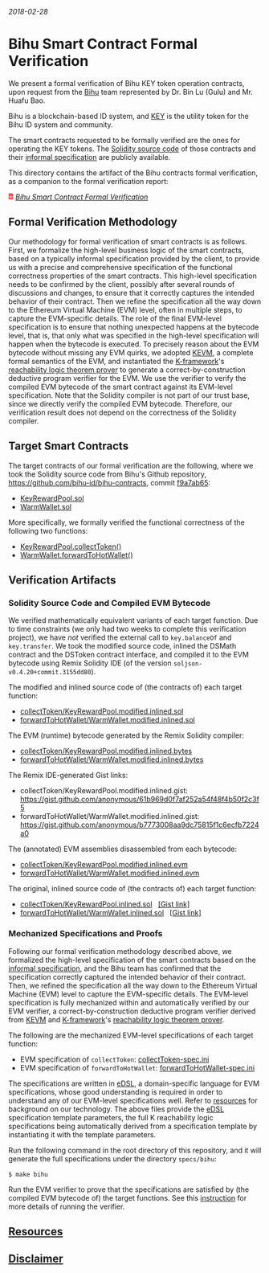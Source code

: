 *2018-02-28*

# Bihu Smart Contract Formal Verification

We present a formal verification of Bihu KEY token operation contracts, upon request from the [Bihu] team represented by Dr. Bin Lu (Gulu) and Mr. Huafu Bao.

Bihu is a blockchain-based ID system, and [KEY] is the utility token for the Bihu ID system and community.

The smart contracts requested to be formally verified are the ones for operating the KEY tokens.
The [Solidity source code][src] of those contracts and their [informal specification] are publicly available.

This directory contains the artifact of the Bihu contracts formal verification, as a companion to the formal verification report:

<img src="../resources/pdf-icon.png" alt="PDF" width="2%" /> *[Bihu Smart Contract Formal Verification]*

## Formal Verification Methodology

Our methodology for formal verification of smart contracts is as follows.  First, we formalize the high-level business logic of the smart contracts, based on a typically informal specification provided by the client, to provide us with a precise and comprehensive specification of the functional correctness properties of the smart contracts.  This high-level specification needs to be confirmed by the client, possibly after several rounds of discussions and changes, to ensure that it correctly captures the intended behavior of their contract.  Then we refine the specification all the way down to the Ethereum Virtual Machine (EVM) level, often in multiple steps, to capture the EVM-specific details.  The role of the final EVM-level specification is to ensure that nothing unexpected happens at the bytecode level, that is, that only what was specified in the high-level specification will happen when the bytecode is executed.  To precisely reason about the EVM bytecode without missing any EVM quirks, we adopted [KEVM], a complete formal semantics of the EVM, and instantiated the [K-framework]'s [reachability logic theorem prover] to generate a correct-by-construction deductive program verifier for the EVM.  We use the verifier to verify the compiled EVM bytecode of the smart contract against its EVM-level specification.  Note that the Solidity compiler is not part of our trust base, since we directly verify the compiled EVM bytecode.  Therefore, our verification result does not depend on the correctness of the Solidity compiler.

## Target Smart Contracts

The target contracts of our formal verification are the following, where we took the Solidity source code from Bihu's Github repository, https://github.com/bihu-id/bihu-contracts, commit [f9a7ab65](https://github.com/bihu-id/bihu-contracts/tree/f9a7ab65181cc204332e17df30406612d5d350ef/src):

* [KeyRewardPool.sol](https://github.com/bihu-id/bihu-contracts/blob/f9a7ab65181cc204332e17df30406612d5d350ef/src/KeyRewardPool.sol)
* [WarmWallet.sol](https://github.com/bihu-id/bihu-contracts/blob/f9a7ab65181cc204332e17df30406612d5d350ef/src/WarmWallet.sol)

More specifically, we formally verified the functional correctness of the following two functions:

* [KeyRewardPool.collectToken()](https://github.com/bihu-id/bihu-contracts/blob/f9a7ab65181cc204332e17df30406612d5d350ef/src/KeyRewardPool.sol#L50-L85)
* [WarmWallet.forwardToHotWallet()](https://github.com/bihu-id/bihu-contracts/blob/f9a7ab65181cc204332e17df30406612d5d350ef/src/WarmWallet.sol#L69-L81)

## Verification Artifacts

### Solidity Source Code and Compiled EVM Bytecode

We verified mathematically equivalent variants of each target function.
Due to time constraints (we only had two weeks to complete this verification project), we have *not* verified the external call to `key.balanceOf` and `key.transfer`.
We took the modified source code, inlined the DSMath contract and the DSToken contract interface, and compiled it to the EVM bytecode using Remix Solidity IDE (of the version `soljson-v0.4.20+commit.3155dd80`).

The modified and inlined source code of (the contracts of) each target function:

* [collectToken/KeyRewardPool.modified.inlined.sol](collectToken/KeyRewardPool.modified.inlined.sol)
* [forwardToHotWallet/WarmWallet.modified.inlined.sol](forwardToHotWallet/WarmWallet.modified.inlined.sol)

The EVM (runtime) bytecode generated by the Remix Solidity compiler:

* [collectToken/KeyRewardPool.modified.inlined.bytes](collectToken/KeyRewardPool.modified.inlined.bytes)
* [forwardToHotWallet/WarmWallet.modified.inlined.bytes](forwardToHotWallet/WarmWallet.modified.inlined.bytes)

The Remix IDE-generated Gist links:

* collectToken/KeyRewardPool.modified.inlined.gist: https://gist.github.com/anonymous/61b969d0f7af252a54f48f4b50f2c3f5
* forwardToHotWallet/WarmWallet.modified.inlined.gist: https://gist.github.com/anonymous/b7773008aa9dc75815f1c6ecfb7224a0

The (annotated) EVM assemblies disassembled from each bytecode:

* [collectToken/KeyRewardPool.modified.inlined.evm](collectToken/KeyRewardPool.modified.inlined.evm)
* [forwardToHotWallet/WarmWallet.modified.inlined.evm](forwardToHotWallet/WarmWallet.modified.inlined.evm)

The original, inlined source code of (the contracts of) each target function:

* [collectToken/KeyRewardPool.inlined.sol](collectToken/KeyRewardPool.inlined.sol) &nbsp; [[Gist link]](https://gist.github.com/anonymous/08052033a247f241c9519e41d6fcd27d)
* [forwardToHotWallet/WarmWallet.inlined.sol](forwardToHotWallet/WarmWallet.inlined.sol) &nbsp; [[Gist link](https://gist.github.com/anonymous/c95f67810dff2af73b240c78aab4e3b9)]

### Mechanized Specifications and Proofs

Following our formal verification methodology described above, we formalized the high-level specification of the smart contracts based on the [informal specification], and the Bihu team has confirmed that the specification correctly captured the intended behavior of their contract.
Then, we refined the specification all the way down to the Ethereum Virtual Machine (EVM) level to capture the EVM-specific details.
The EVM-level specification is fully mechanized within and automatically verified by our EVM verifier, a correct-by-construction deductive program verifier derived from [KEVM] and [K-framework]'s [reachability logic theorem prover].

The following are the mechanized EVM-level specifications of each target function:

* EVM specification of `collectToken`: [collectToken-spec.ini]
* EVM specification of `forwardToHotWallet`: [forwardToHotWallet-spec.ini]

The specifications are written in [eDSL], a domain-specific language for EVM specifications, whose good understanding is required in order to understand any of our EVM-level specifications well.  Refer to [resources] for background on our technology.  The above files provide the [eDSL] specification template parameters, the full K reachability logic specifications being automatically derived from a specification template by instantiating it with the template parameters.

Run the following command in the root directory of this repository, and it will generate the full specifications under the directory `specs/bihu`:

```
$ make bihu
```

Run the EVM verifier to prove that the specifications are satisfied by (the compiled EVM bytecode of) the target functions.
See this [instruction] for more details of running the verifier.

<!--
#### Reproducing Proofs

To prove that each specification is satisfied by (the compiled EVM bytecode of) each target function, run the EVM verifier as follows:

```
$ ./kevm prove tests/proofs/specs/bihu/collectTokens-spec.k
$ ./kevm prove tests/proofs/specs/bihu/forwardToHotWallet-spec.k
```

The above commands essentially execute the following commands:

```
$ kprove specs/bihu/collectTokens-spec.k      -m VERIFICATION --z3-executable -d /path/to/evm-semantics/.build/java
$ kprove specs/bihu/forwardToHotWallet-spec.k -m VERIFICATION --z3-executable -d /path/to/evm-semantics/.build/java
```

#### Installing the EVM Verifier

The EVM verifier is part of the KEVM project.  The following commands will successfully install it, provided that all of the dependencies are installed.

```
$ git clone git@github.com:kframework/evm-semantics.git
$ cd evm-semantics
$ make deps
$ make
```

For detailed instructions on installing and running the EVM verifier, see [KEVM]'s [Installing/Building](https://github.com/kframework/evm-semantics/blob/master/README.md#installingbuilding) and [Example Usage](https://github.com/kframework/evm-semantics/blob/master/README.md#example-usage) pages.
-->


## [Resources](../README.md#resources)

## [Disclaimer](../README.md#disclaimer)


[Bihu]: <https://bihu.com/>
[KEY]: <https://etherscan.io/address/0x4cd988afbad37289baaf53c13e98e2bd46aaea8c#code>
[formal verification methodology]: <methodology.md>
[KEVM]: <https://github.com/kframework/evm-semantics>
[K-framework]: <http://www.kframework.org>
[reachability logic theorem prover]: <http://fsl.cs.illinois.edu/index.php/Semantics-Based_Program_Verifiers_for_All_Languages>
[collectToken-spec.ini]: <collectToken-spec.ini>
[forwardToHotWallet-spec.ini]: <forwardToHotWallet-spec.ini>
[informal specification]: <https://docs.google.com/document/d/1-PilHhInQxGod7FZNbtfv2bbgV1045ROT5TO3WLhDOE>
[src]: <https://github.com/bihu-id/bihu-contracts/tree/f9a7ab65181cc204332e17df30406612d5d350ef/src>
[formal verification report]: <bihu-contracts-verification-report.pdf>
[Bihu Smart Contract Formal Verification]: <bihu-contracts-verification-report.pdf>
[resources]: <../README.md#resources>
[eDSL]: <../resources/edsl.md>
[instruction]: </resources/instruction.md>
